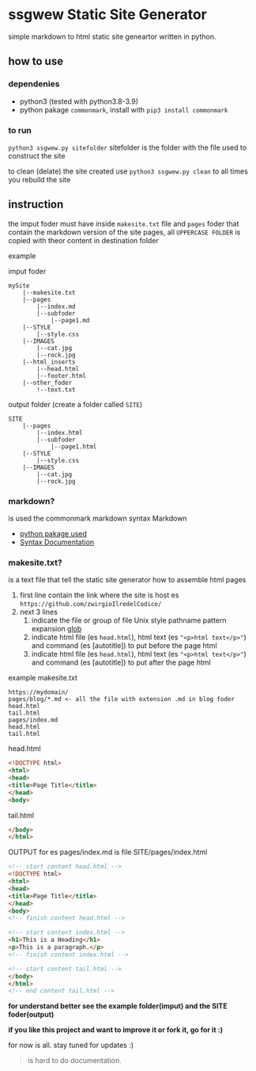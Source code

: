 # ssgwew Static Site Generator

simple markdown to html static site geneartor written in python.

## how to use

### dependenies 
* python3 (tested with python3.8-3.9)
* python pakage `commonmark`, install with `pip3 install commonmark`

### to run
`python3 ssgwew.py sitefolder` sitefolder is the folder with the file used to construct the site

to clean (delate) the site created use `python3 ssgwew.py clean` to all times you rebuild the site

## instruction 
the imput foder must have inside `makesite.txt` file and `pages` foder that contain the markdown version of the site pages, all `UPPERCASE FOLDER` is copied with theor content in destination folder

example

imput foder
```
mySite
    |--makesite.txt
    |--pages
        |--index.md
        |--subfoder
            |--page1.md
    |--STYLE
        |--style.css
    |--IMAGES
        |--cat.jpg
        |--rock.jpg
    |--html_inserts
        |--head.html
        |--footer.html
    |--other_foder
        !--text.txt
```
output folder (create a folder called `SITE`)
```
SITE
    |--pages
        |--index.html
        |--subfoder
            |--page1.html
    |--STYLE
        |--style.css
    |--IMAGES
        |--cat.jpg
        |--rock.jpg
```

### markdown?
is used the commonmark markdown syntax Markdown 
* [python pakage used](https://pypi.org/project/commonmark/)
* [Syntax Documentation](https://commonmark.org/)


### makesite.txt?
is a text file that tell the static site generator how to assemble html pages

1. first line contain the link where the site is host es `https://github.com/zwirgioIlredelCodice/`
2. next 3 lines
    1. indicate the file or group of file Unix style pathname pattern expansion [glob](https://docs.python.org/3/library/glob.html)
    2. indicate html file (es `head.html`), html text (es `"<p>html text</p>"`) and command (es [autotitle]) to put before the page html
    3. indicate html file (es `head.html`), html text (es `"<p>html text</p>"`) and command (es [autotitle]) to put after the page html

example 
makesite.txt
```
https://mydomain/
pages/blog/*.md <- all the file with extension .md in blog foder
head.html
tail.html
pages/index.md
head.html
tail.html
```
head.html
```html
<!DOCTYPE html>
<html>
<head>
<title>Page Title</title>
</head>
<body>
```
tail.html
```html
</body>
</html>
```
OUTPUT for es pages/index.md is file SITE/pages/index.html
```html
<!-- start content head.html -->
<!DOCTYPE html>
<html>
<head>
<title>Page Title</title>
</head>
<body>
<!-- finish content head.html -->

<!-- start content index.html -->
<h1>This is a Heading</h1>
<p>This is a paragraph.</p>
<!-- finish content index.html -->

<!-- start content tail.html -->
</body>
</html>
<!-- end content tail.html -->
```
__for understand better see the example folder(imput) and the SITE foder(output)__

__if you like this project and want to improve it or fork it, go for it :)__

for now is all. stay tuned for updates :)

> is hard to do documentation.